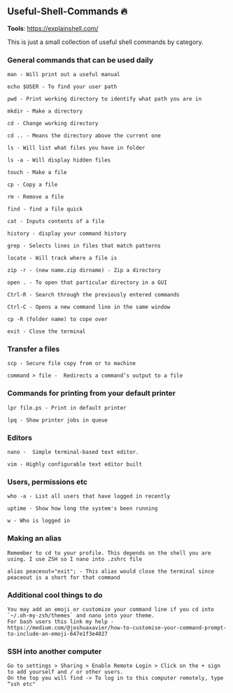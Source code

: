 ## Useful-Shell-Commands :fire:

**Tools**: https://explainshell.com/

This is just a small collection of useful shell commands by category.

### General commands that can be used daily

```
man - Will print out a useful manual

echo $USER - To find your user path 

pwd - Print working directory to identify what path you are in

mkdir - Make a directory

cd - Change working directory

cd .. - Means the directory above the current one

ls - Will list what files you have in folder

ls -a - Will display hidden files

touch - Make a file 

cp - Copy a file 

rm - Remove a file

find - find a file quick

cat - Inputs contents of a file

history - display your command history

grep - Selects lines in files that match patterns

locate - Will track where a file is 

zip -r - (new name.zip dirname) - Zip a directory

open . - To open that particular directory in a GUI

Ctrl-R - Search through the previously entered commands

Ctrl-C - Opens a new command line in the same window

cp -R (folder name) to cope over 

exit - Close the terminal

```

### Transfer a files 

```
scp - Secure file copy from or to machine

command > file -  Redirects a command’s output to a file

```

### Commands for printing from your default printer

```
lpr file.ps - Print in default printer

lpq - Show printer jobs in queue 

```

### Editors 

```
nano -  Simple terminal-based text editor.

vim - Highly configurable text editor built 

```

### Users, permissions etc

```
who -a - List all users that have logged in recently

uptime - Show how long the system's been running

w - Who is logged in

```

### Making an alias 

```
Remember to cd to your profile. This depends on the shell you are using. I use ZSH so I nano into .zshrc file

alias peaceout="exit"; - This alias would close the terminal since peaceout is a short for that command

```

### Additional cool things to do

```
You may add an emoji or customize your command line if you cd into `~/.oh-my-zsh/themes` and nano into your theme. 
For bash users this link my help - https://medium.com/@joshuaxavier/how-to-customise-your-command-prompt-to-include-an-emoji-647e1f3e4027
```

### SSH into another computer

```
Go to settings > Sharing > Enable Remote Login > Click on the + sign to add yourself and / or other users.
On the top you will find -> To log in to this computer remotely, type “ssh etc"
```

